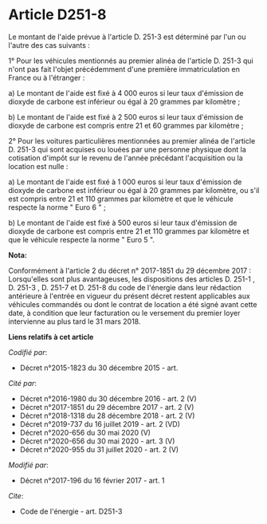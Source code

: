 # Article D251-8

Le montant de l'aide prévue à l'article D. 251-3 est déterminé par l'un ou l'autre des cas suivants : 

1° Pour les véhicules mentionnés au premier alinéa de l'article D. 251-3 qui n'ont pas fait l'objet précédemment d'une
première immatriculation en France ou à l'étranger : 

a) Le montant de l'aide est fixé à 4 000 euros si leur taux d'émission de dioxyde de carbone est inférieur ou égal à 20
grammes par kilomètre ; 

b) Le montant de l'aide est fixé à 2 500 euros si leur taux d'émission de dioxyde de carbone est compris entre 21 et 60
grammes par kilomètre ; 

2° Pour les voitures particulières mentionnées au premier alinéa de l'article D. 251-3 qui sont acquises ou louées par une
personne physique dont la cotisation d'impôt sur le revenu de l'année précédant l'acquisition ou la location est nulle : 

a) Le montant de l'aide est fixé à 1 000 euros si leur taux d'émission de dioxyde de carbone est inférieur ou égal à 20
grammes par kilomètre, ou s'il est compris entre 21 et 110 grammes par kilomètre et que le véhicule respecte la norme " Euro
6 " ; 

b) Le montant de l'aide est fixé à 500 euros si leur taux d'émission de dioxyde de carbone est compris entre 21 et 110
grammes par kilomètre et que le véhicule respecte la norme " Euro 5 ".

**Nota:**

Conformément à l'article 2 du décret n° 2017-1851 du 29 décembre 2017 : Lorsqu'elles sont plus avantageuses, les dispositions
des articles D. 251-1 , D. 251-3 , D. 251-7 et D. 251-8 du code de l'énergie dans leur rédaction antérieure à l'entrée en
vigueur du présent décret restent applicables aux véhicules commandés ou dont le contrat de location a été signé avant cette
date, à condition que leur facturation ou le versement du premier loyer intervienne au plus tard le 31 mars 2018.

**Liens relatifs à cet article**

_Codifié par_:

  - Décret n°2015-1823 du 30 décembre 2015 - art.

_Cité par_:

  - Décret n°2016-1980 du 30 décembre 2016 - art. 2 (V)
  - Décret n°2017-1851 du 29 décembre 2017 - art. 2 (V)
  - Décret n°2018-1318 du 28 décembre 2018 - art. 2 (V)
  - Décret n°2019-737 du 16 juillet 2019 - art. 2 (VD)
  - Décret n°2020-656 du 30 mai 2020 (V)
  - Décret n°2020-656 du 30 mai 2020 - art. 3 (V)
  - Décret n°2020-955 du 31 juillet 2020 - art. 2 (V)

_Modifié par_:

  - Décret n°2017-196 du 16 février 2017 - art. 1

_Cite_:

  - Code de l'énergie - art. D251-3
